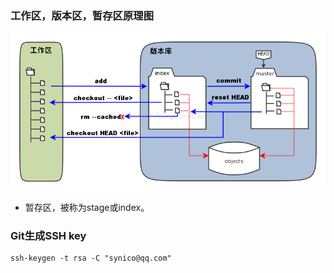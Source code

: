 ### 工作区，版本区，暂存区原理图
![pic](images/git_workspace_index_head.png)

* 暂存区，被称为stage或index。

### Git生成SSH key
```
ssh-keygen -t rsa -C "synico@qq.com"
```
